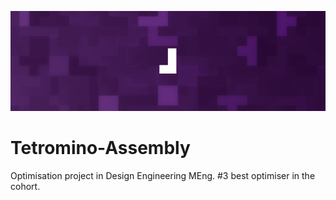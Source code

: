 ![Tetromino Project Banner](/tetromino_banner.png)

# Tetromino-Assembly
Optimisation project in Design Engineering MEng. #3 best optimiser in the cohort.


